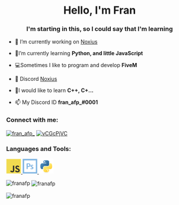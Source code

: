 <h1 align="center">Hello, I'm Fran</h1>
<h3 align="center">I'm starting in this, so I could say that I'm learning</h3>

- 🔭 I’m currently working on [Noxius](https://github.com/Noxius-TM)

- 🔰I’m currently learning **Python, and little JavaScript**

- 💻Sometimes I like to program and develop **FiveM**

- 📝 Discord [Noxius](https://discord.gg/vCGcPjVC)

- 🧠I would like to learn **C++, C+...**

- 📫 My Discord ID **fran_afp_#0001**

<h3 align="left">Connect with me:</h3>
<p align="left">
<a href="https://www.youtube.com/channel/UCDIMj1pa2HqUMegbemddwCw" target="blank"><img align="center" src="https://raw.githubusercontent.com/rahuldkjain/github-profile-readme-generator/master/src/images/icons/Social/youtube.svg" alt="fran_afp_" height="30" width="40" /></a>
<a href="https://discord.gg/vCGcPjVC" target="blank"><img align="center" src="https://raw.githubusercontent.com/rahuldkjain/github-profile-readme-generator/master/src/images/icons/Social/discord.svg" alt="vCGcPjVC" height="30" width="40" /></a>
</p>

<h3 align="left">Languages and Tools:</h3>
<p align="left"> <a href="https://developer.mozilla.org/en-US/docs/Web/JavaScript" target="_blank" rel="noreferrer"> <img src="https://raw.githubusercontent.com/devicons/devicon/master/icons/javascript/javascript-original.svg" alt="javascript" width="40" height="40"/> </a> <a href="https://www.photoshop.com/en" target="_blank" rel="noreferrer"> <img src="https://raw.githubusercontent.com/devicons/devicon/master/icons/photoshop/photoshop-line.svg" alt="photoshop" width="40" height="40"/> </a> <a href="https://www.python.org" target="_blank" rel="noreferrer"> <img src="https://raw.githubusercontent.com/devicons/devicon/master/icons/python/python-original.svg" alt="python" width="40" height="40"/> </a> </p>
<p><img align="left" src="https://github-readme-stats.vercel.app/api/top-langs?username=franafp&show_icons=true&theme=dark&locale=en&layout=compact" alt="franafp" /></p>

<p>&nbsp;<img align="center" src="https://github-readme-stats.vercel.app/api?username=franafp&show_icons=true&theme=dark&hide_border=true&locale=en" alt="franafp" /></p>

<p><img align="center" src="https://github-readme-streak-stats.herokuapp.com/?user=franafp&theme=dark" alt="franafp" /></p>
